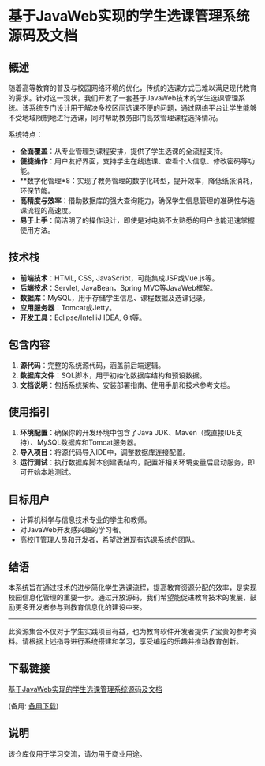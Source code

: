 # 基于JavaWeb实现的学生选课管理系统源码及文档

## 概述

随着高等教育的普及与校园网络环境的优化，传统的选课方式已难以满足现代教育的需求。针对这一现状，我们开发了一套基于JavaWeb技术的学生选课管理系统。该系统专门设计用于解决多校区间选课不便的问题，通过网络平台让学生能够不受地域限制地进行选课，同时帮助教务部门高效管理课程选择情况。

系统特点：
- **全面覆盖**：从专业管理到课程安排，提供了学生选课的全流程支持。
- **便捷操作**：用户友好界面，支持学生在线选课、查看个人信息、修改密码等功能。
- **数字化管理*8：实现了教务管理的数字化转型，提升效率，降低纸张消耗，环保节能。
- **高精度与效率**：借助数据库的强大查询能力，确保学生信息管理的准确性与选课流程的高速度。
- **易于上手**：简洁明了的操作设计，即使是对电脑不太熟悉的用户也能迅速掌握使用方法。

## 技术栈

- **前端技术**：HTML, CSS, JavaScript，可能集成JSP或Vue.js等。
- **后端技术**：Servlet, JavaBean，Spring MVC等JavaWeb框架。
- **数据库**：MySQL，用于存储学生信息、课程数据及选课记录。
- **应用服务器**：Tomcat或Jetty。
- **开发工具**：Eclipse/IntelliJ IDEA, Git等。

## 包含内容

1. **源代码**：完整的系统源代码，涵盖前后端逻辑。
2. **数据库文件**：SQL脚本，用于初始化数据库结构和预设数据。
3. **文档说明**：包括系统架构、安装部署指南、使用手册和技术参考文档。

## 使用指引

1. **环境配置**：确保你的开发环境中包含了Java JDK、Maven（或直接IDE支持）、MySQL数据库和Tomcat服务器。
2. **导入项目**：将源代码导入IDE中，调整数据库连接配置。
3. **运行测试**：执行数据库脚本创建表结构，配置好相关环境变量后启动服务，即可开始本地测试。

## 目标用户

- 计算机科学与信息技术专业的学生和教师。
- 对JavaWeb开发感兴趣的学习者。
- 高校IT管理人员和开发者，希望改进现有选课系统的团队。

## 结语

本系统旨在通过技术的进步简化学生选课流程，提高教育资源分配的效率，是实现校园信息化管理的重要一步。通过开放源码，我们希望能促进教育技术的发展，鼓励更多开发者参与到教育信息化的建设中来。

---

此资源集合不仅对于学生实践项目有益，也为教育软件开发者提供了宝贵的参考资料。请根据上述指导进行系统搭建和学习，享受编程的乐趣并推动教育创新。

## 下载链接
[基于JavaWeb实现的学生选课管理系统源码及文档](https://pan.quark.cn/s/b9d6c209703b) 

(备用: [备用下载](https://pan.baidu.com/s/1FMpHHwW2lVQXI_Hj56bmGA?pwd=1234))

## 说明

该仓库仅用于学习交流，请勿用于商业用途。
